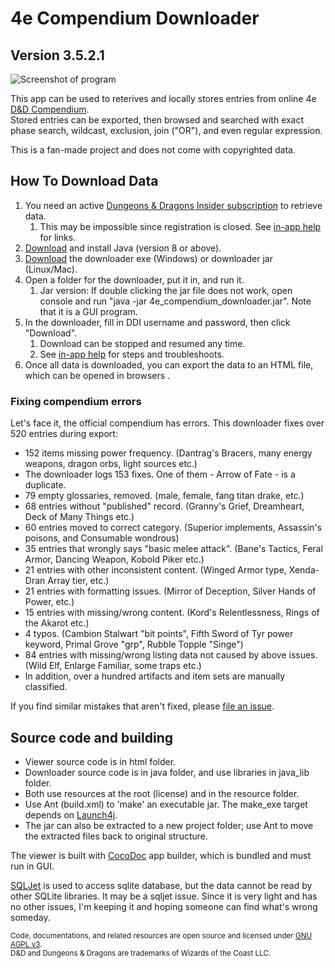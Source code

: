 # 4e Compendium Downloader #

## Version 3.5.2.1 ##

![Screenshot of program](https://raw.githubusercontent.com/Sheep-y/trpg-dnd-4e-db/master/res/img/History%20-%20v3.5%20viewer.png)

This app can be used to reterives and locally stores entries from online 4e [D&D Compendium](http://www.wizards.com/dndinsider/compendium/database.aspx).
 <br/>
Stored entries can be exported, then browsed and searched with exact phase search, wildcast, exclusion, join ("OR"), and even regular expression.

This is a fan-made project and does not come with copyrighted data.

## How To Download Data ##

1. You need an active [Dungeons & Dragons Insider subscription](http://ddi.wizards.com/) to retrieve data.
   1. This may be impossible since registration is closed. See [in-app help](http://htmlpreview.github.io/?https://github.com/Sheep-y/trpg-dnd-4e-db/blob/development/res/downloader_about.html#Troubleshoot) for links.
2. [Download](http://www.java.com/) and install Java (version 8 or above).
3. [Download](https://github.com/Sheep-y/trpg-dnd-4e-db/releases/) the downloader exe (Windows) or downloader jar (Linux/Mac).
4. Open a folder for the downloader, put it in, and run it.
   1. Jar version: If double clicking the jar file does not work, open console and run "java -jar 4e_compendium_downloader.jar". Note that it is a GUI program.
5. In the downloader, fill in DDI username and password, then click "Download".
   1. Download can be stopped and resumed any time.
   2. See [in-app help](http://htmlpreview.github.io/?https://github.com/Sheep-y/trpg-dnd-4e-db/blob/development/res/downloader_about.html) for steps and troubleshoots.
6. Once all data is downloaded, you can export the data to an HTML file, which can be opened in browsers .

### Fixing compendium errors ###

Let's face it, the official compendium has errors.
This downloader fixes over 520 entries during export:

* 152 items missing power frequency. (Dantrag's Bracers, many energy weapons, dragon orbs, light sources etc.)
 * The downloader logs 153 fixes. One of them - Arrow of Fate - is a duplicate.
* 79 empty glossaries, removed. (male, female, fang titan drake, etc.)
* 68 entries without "published" record. (Granny's Grief, Dreamheart, Deck of Many Things etc.)
* 60 entries moved to correct category. (Superior implements, Assassin's poisons, and Consumable wondrous)
* 35 entries that wrongly says "basic melee attack". (Bane's Tactics, Feral Armor, Dancing Weapon, Kobold Piker etc.)
* 21 entries with other inconsistent content. (Winged Armor type, Xenda-Dran Array tier, etc.)
* 21 entries with formatting issues. (Mirror of Deception, Silver Hands of Power, etc.)
* 15 entries with missing/wrong content. (Kord's Relentlessness, Rings of the Akarot etc.)
* 4 typos. (Cambion Stalwart "bit points", Fifth Sword of Tyr power keyword, Primal Grove "grp", Rubble Topple "Singe")
* 84 entries with missing/wrong listing data not caused by above issues. (Wild Elf, Enlarge Familiar, some traps etc.)
* In addition, over a hundred artifacts and item sets are manually classified.

If you find similar mistakes that aren't fixed, please [file an issue](https://github.com/Sheep-y/trpg-dnd-4e-db/issues/).

## Source code and building ##

* Viewer source code is in html folder.
* Downloader source code is in java folder, and use libraries in java_lib folder.
* Both use resources at the root (license) and in the resource folder.
* Use Ant (build.xml) to 'make' an executable jar.  The make_exe target depends on [Launch4j](http://launch4j.sourceforge.net/).
* The jar can also be extracted to a new project folder; use Ant to move the extracted files back to original structure.

The viewer is built with [CocoDoc](https://github.com/Sheep-y/CocoDoc/) app builder, which is bundled and must run in GUI.

[SQLJet](https://sqljet.com/) is used to access sqlite database, but the data cannot be read by other SQLite libraries.
It may be a sqljet issue.
Since it is very light and has no other issues, I'm keeping it and hoping someone can find what's wrong someday.

<small>
Code, documentations, and related resources are open source and licensed under <a href="https://www.gnu.org/licenses/agpl-3.0.en.html">GNU AGPL v3</a>. <br/>
D&D and Dungeons & Dragons are trademarks of Wizards of the Coast LLC.
</small>